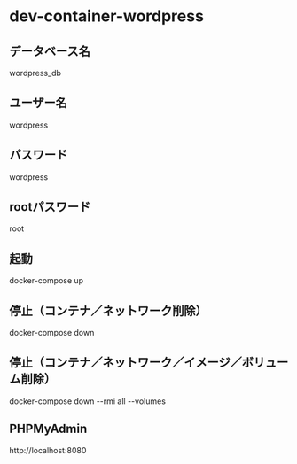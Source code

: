 # dev-container-wordpress

## データベース名
wordpress_db
## ユーザー名
wordpress
## パスワード
wordpress
## rootパスワード
root

## 起動
docker-compose up

## 停止（コンテナ／ネットワーク削除）
docker-compose down

## 停止（コンテナ／ネットワーク／イメージ／ボリューム削除）
docker-compose down --rmi all --volumes

## PHPMyAdmin
http://localhost:8080
